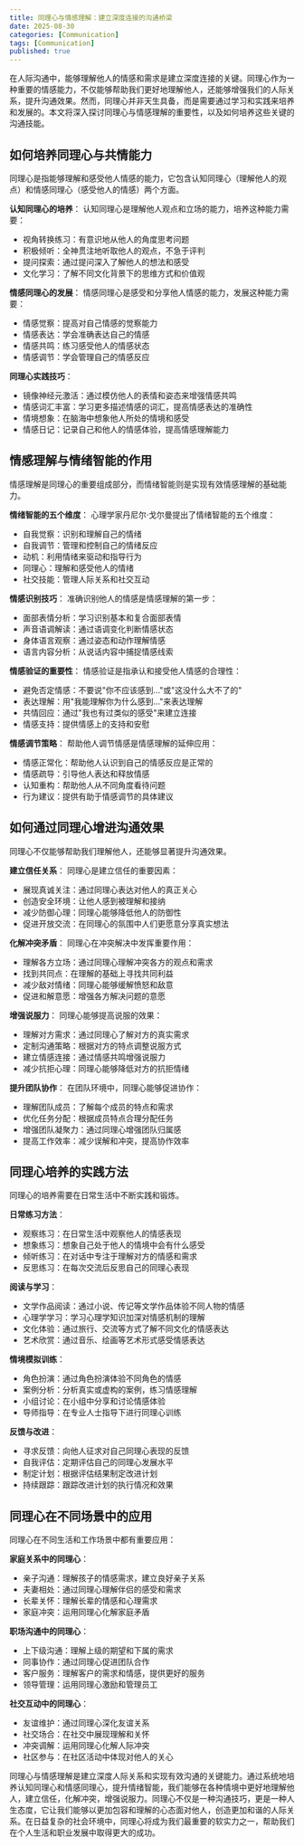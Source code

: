 ```yaml
---
title: 同理心与情感理解：建立深度连接的沟通桥梁
date: 2025-08-30
categories: [Communication]
tags: [Communication]
published: true
---
```


在人际沟通中，能够理解他人的情感和需求是建立深度连接的关键。同理心作为一种重要的情感能力，不仅能够帮助我们更好地理解他人，还能够增强我们的人际关系，提升沟通效果。然而，同理心并非天生具备，而是需要通过学习和实践来培养和发展的。本文将深入探讨同理心与情感理解的重要性，以及如何培养这些关键的沟通技能。

## 如何培养同理心与共情能力

同理心是指能够理解和感受他人情感的能力，它包含认知同理心（理解他人的观点）和情感同理心（感受他人的情感）两个方面。

**认知同理心的培养**：
认知同理心是理解他人观点和立场的能力，培养这种能力需要：
- 视角转换练习：有意识地从他人的角度思考问题
- 积极倾听：全神贯注地听取他人的观点，不急于评判
- 提问探索：通过提问深入了解他人的想法和感受
- 文化学习：了解不同文化背景下的思维方式和价值观

**情感同理心的发展**：
情感同理心是感受和分享他人情感的能力，发展这种能力需要：
- 情感觉察：提高对自己情感的觉察能力
- 情感表达：学会准确表达自己的情感
- 情感共鸣：练习感受他人的情感状态
- 情感调节：学会管理自己的情感反应

**同理心实践技巧**：
- 镜像神经元激活：通过模仿他人的表情和姿态来增强情感共鸣
- 情感词汇丰富：学习更多描述情感的词汇，提高情感表达的准确性
- 情境想象：在脑海中想象他人所处的情境和感受
- 情感日记：记录自己和他人的情感体验，提高情感理解能力

## 情感理解与情绪智能的作用

情感理解是同理心的重要组成部分，而情绪智能则是实现有效情感理解的基础能力。

**情绪智能的五个维度**：
心理学家丹尼尔·戈尔曼提出了情绪智能的五个维度：
- 自我觉察：识别和理解自己的情绪
- 自我调节：管理和控制自己的情绪反应
- 动机：利用情绪来驱动和指导行为
- 同理心：理解和感受他人的情绪
- 社交技能：管理人际关系和社交互动

**情感识别技巧**：
准确识别他人的情感是情感理解的第一步：
- 面部表情分析：学习识别基本和复合面部表情
- 声音语调解读：通过语调变化判断情感状态
- 身体语言观察：通过姿态和动作理解情感
- 语言内容分析：从说话内容中捕捉情感线索

**情感验证的重要性**：
情感验证是指承认和接受他人情感的合理性：
- 避免否定情感：不要说"你不应该感到..."或"这没什么大不了的"
- 表达理解：用"我能理解你为什么感到..."来表达理解
- 共情回应：通过"我也有过类似的感受"来建立连接
- 情感支持：提供情感上的支持和安慰

**情感调节策略**：
帮助他人调节情感是情感理解的延伸应用：
- 情感正常化：帮助他人认识到自己的情感反应是正常的
- 情感疏导：引导他人表达和释放情感
- 认知重构：帮助他人从不同角度看待问题
- 行为建议：提供有助于情感调节的具体建议

## 如何通过同理心增进沟通效果

同理心不仅能够帮助我们理解他人，还能够显著提升沟通效果。

**建立信任关系**：
同理心是建立信任的重要因素：
- 展现真诚关注：通过同理心表达对他人的真正关心
- 创造安全环境：让他人感到被理解和接纳
- 减少防御心理：同理心能够降低他人的防御性
- 促进开放交流：在同理心的氛围中人们更愿意分享真实想法

**化解冲突矛盾**：
同理心在冲突解决中发挥重要作用：
- 理解各方立场：通过同理心理解冲突各方的观点和需求
- 找到共同点：在理解的基础上寻找共同利益
- 减少敌对情绪：同理心能够缓解愤怒和敌意
- 促进和解意愿：增强各方解决问题的意愿

**增强说服力**：
同理心能够提高说服的效果：
- 理解对方需求：通过同理心了解对方的真实需求
- 定制沟通策略：根据对方的特点调整说服方式
- 建立情感连接：通过情感共鸣增强说服力
- 减少抗拒心理：同理心能够降低对方的抗拒情绪

**提升团队协作**：
在团队环境中，同理心能够促进协作：
- 理解团队成员：了解每个成员的特点和需求
- 优化任务分配：根据成员特点合理分配任务
- 增强团队凝聚力：通过同理心增强团队归属感
- 提高工作效率：减少误解和冲突，提高协作效率

## 同理心培养的实践方法

同理心的培养需要在日常生活中不断实践和锻炼。

**日常练习方法**：
- 观察练习：在日常生活中观察他人的情感表现
- 想象练习：想象自己处于他人的情境中会有什么感受
- 倾听练习：在对话中专注于理解对方的情感和需求
- 反思练习：在每次交流后反思自己的同理心表现

**阅读与学习**：
- 文学作品阅读：通过小说、传记等文学作品体验不同人物的情感
- 心理学学习：学习心理学知识加深对情感机制的理解
- 文化体验：通过旅行、交流等方式了解不同文化的情感表达
- 艺术欣赏：通过音乐、绘画等艺术形式感受情感表达

**情境模拟训练**：
- 角色扮演：通过角色扮演体验不同角色的情感
- 案例分析：分析真实或虚构的案例，练习情感理解
- 小组讨论：在小组中分享和讨论情感体验
- 导师指导：在专业人士指导下进行同理心训练

**反馈与改进**：
- 寻求反馈：向他人征求对自己同理心表现的反馈
- 自我评估：定期评估自己的同理心发展水平
- 制定计划：根据评估结果制定改进计划
- 持续跟踪：跟踪改进计划的执行情况和效果

## 同理心在不同场景中的应用

同理心在不同生活和工作场景中都有重要应用：

**家庭关系中的同理心**：
- 亲子沟通：理解孩子的情感需求，建立良好亲子关系
- 夫妻相处：通过同理心理解伴侣的感受和需求
- 长辈关怀：理解长辈的情感和心理需求
- 家庭冲突：运用同理心化解家庭矛盾

**职场沟通中的同理心**：
- 上下级沟通：理解上级的期望和下属的需求
- 同事协作：通过同理心促进团队合作
- 客户服务：理解客户的需求和情感，提供更好的服务
- 领导管理：运用同理心激励和管理员工

**社交互动中的同理心**：
- 友谊维护：通过同理心深化友谊关系
- 社交场合：在社交中展现理解和关怀
- 冲突调解：运用同理心化解人际冲突
- 社区参与：在社区活动中体现对他人的关心

同理心与情感理解是建立深度人际关系和实现有效沟通的关键能力。通过系统地培养认知同理心和情感同理心，提升情绪智能，我们能够在各种情境中更好地理解他人，建立信任，化解冲突，增强说服力。同理心不仅是一种沟通技巧，更是一种人生态度，它让我们能够以更加包容和理解的心态面对他人，创造更加和谐的人际关系。在日益复杂的社会环境中，同理心将成为我们最重要的软实力之一，帮助我们在个人生活和职业发展中取得更大的成功。